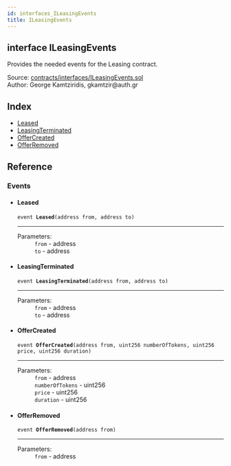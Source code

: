 ```yaml
---
id: interfaces_ILeasingEvents
title: ILeasingEvents
---
```


<div class="contract-doc"><div class="contract"><h2 class="contract-header"><span class="contract-kind">interface</span> ILeasingEvents</h2><p class="description">Provides the needed events for the Leasing contract.</p><div class="source">Source: <a href="https://github.com/gkamtzir/Ethereum-ICO-Diploma-Thesis/blob/v1.0.0/contracts/interfaces/ILeasingEvents.sol" target="_blank">contracts/interfaces/ILeasingEvents.sol</a></div><div class="author">Author: George Kamtziridis, gkamtzir@auth.gr</div></div><div class="index"><h2>Index</h2><ul><li><a href="interfaces_ILeasingEvents.html#Leased">Leased</a></li><li><a href="interfaces_ILeasingEvents.html#LeasingTerminated">LeasingTerminated</a></li><li><a href="interfaces_ILeasingEvents.html#OfferCreated">OfferCreated</a></li><li><a href="interfaces_ILeasingEvents.html#OfferRemoved">OfferRemoved</a></li></ul></div><div class="reference"><h2>Reference</h2><div class="events"><h3>Events</h3><ul><li><div class="item event"><span id="Leased" class="anchor-marker"></span><h4 class="name">Leased</h4><div class="body"><code class="signature">event <strong>Leased</strong><span>(address from, address to) </span></code><hr/><dl><dt><span class="label-parameters">Parameters:</span></dt><dd><div><code>from</code> - address</div><div><code>to</code> - address</div></dd></dl></div></div></li><li><div class="item event"><span id="LeasingTerminated" class="anchor-marker"></span><h4 class="name">LeasingTerminated</h4><div class="body"><code class="signature">event <strong>LeasingTerminated</strong><span>(address from, address to) </span></code><hr/><dl><dt><span class="label-parameters">Parameters:</span></dt><dd><div><code>from</code> - address</div><div><code>to</code> - address</div></dd></dl></div></div></li><li><div class="item event"><span id="OfferCreated" class="anchor-marker"></span><h4 class="name">OfferCreated</h4><div class="body"><code class="signature">event <strong>OfferCreated</strong><span>(address from, uint256 numberOfTokens, uint256 price, uint256 duration) </span></code><hr/><dl><dt><span class="label-parameters">Parameters:</span></dt><dd><div><code>from</code> - address</div><div><code>numberOfTokens</code> - uint256</div><div><code>price</code> - uint256</div><div><code>duration</code> - uint256</div></dd></dl></div></div></li><li><div class="item event"><span id="OfferRemoved" class="anchor-marker"></span><h4 class="name">OfferRemoved</h4><div class="body"><code class="signature">event <strong>OfferRemoved</strong><span>(address from) </span></code><hr/><dl><dt><span class="label-parameters">Parameters:</span></dt><dd><div><code>from</code> - address</div></dd></dl></div></div></li></ul></div></div></div>
